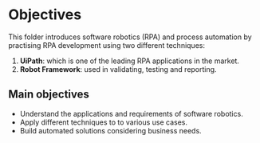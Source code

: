 # Objectives

This folder introduces software robotics (RPA) and process automation by practising RPA development using two different techniques: 
1. **UiPath**:  which is one of the leading RPA applications in the market.
2. **Robot Framework**: used in validating, testing and reporting. 

## Main objectives 

- Understand the applications and requirements of software robotics.
- Apply different techniques to to various use cases.
- Build automated solutions considering business needs.

